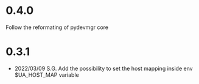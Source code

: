 0.4.0
=====
Follow the reformating of pydevmgr core 

0.3.1
=====

- 2022/03/09 S.G. Add the possibility to set the host mapping inside env $UA_HOST_MAP variable
